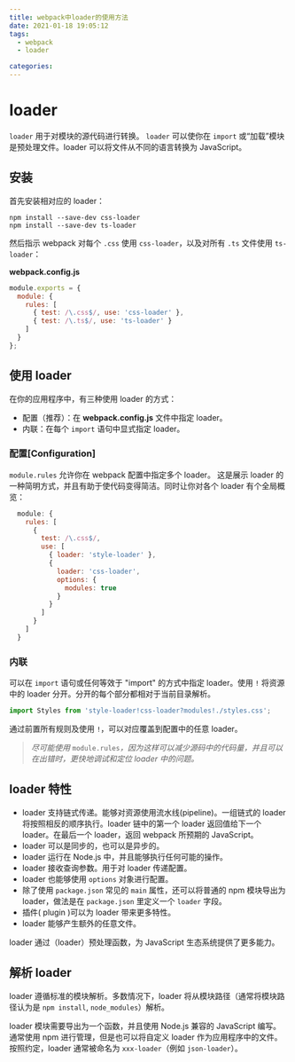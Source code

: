 ```yaml
---
title: webpack中loader的使用方法
date: 2021-01-18 19:05:12
tags: 
  - webpack
  - loader

categories: 
---
```


# loader

`loader` 用于对模块的源代码进行转换。 `loader` 可以使你在 `import` 或“加载”模块是预处理文件。loader 可以将文件从不同的语言转换为 JavaScript。

## 安装

首先安装相对应的 loader：

```
npm install --save-dev css-loader
npm install --save-dev ts-loader
```

然后指示 webpack 对每个 `.css` 使用 `css-loader`，以及对所有 `.ts` 文件使用 `ts-loader`：

**webpack.config.js**

```javascript
module.exports = {
  module: {
    rules: [
      { test: /\.css$/, use: 'css-loader' },
      { test: /\.ts$/, use: 'ts-loader' }
    ]
  }
};
```

## 使用 loader

在你的应用程序中，有三种使用 loader 的方式：

- 配置（推荐）：在 **webpack.config.js** 文件中指定 loader。
- 内联：在每个 `import` 语句中显式指定 loader。

### 配置[Configuration]

`module.rules` 允许你在 webpack 配置中指定多个 loader。 这是展示 loader 的一种简明方式，并且有助于使代码变得简洁。同时让你对各个 loader 有个全局概览：

```javascript
  module: {
    rules: [
      {
        test: /\.css$/,
        use: [
          { loader: 'style-loader' },
          {
            loader: 'css-loader',
            options: {
              modules: true
            }
          }
        ]
      }
    ]
  }
```

### 内联

可以在 `import` 语句或任何等效于 "import" 的方式中指定 loader。使用 `!` 将资源中的 loader 分开。分开的每个部分都相对于当前目录解析。

```js
import Styles from 'style-loader!css-loader?modules!./styles.css';
```

通过前置所有规则及使用 `!`，可以对应覆盖到配置中的任意 loader。

> *尽可能使用* `module.rules`*，因为这样可以减少源码中的代码量，并且可以在出错时，更快地调试和定位 loader 中的问题。*

## loader 特性

- loader 支持链式传递。能够对资源使用流水线(pipeline)。一组链式的 loader 将按照相反的顺序执行。loader 链中的第一个 loader 返回值给下一个 loader。在最后一个 loader，返回 webpack 所预期的 JavaScript。
- loader 可以是同步的，也可以是异步的。
- loader 运行在 Node.js 中，并且能够执行任何可能的操作。
- loader 接收查询参数。用于对 loader 传递配置。
- loader 也能够使用 `options` 对象进行配置。
- 除了使用 `package.json` 常见的 `main` 属性，还可以将普通的 npm 模块导出为 loader，做法是在 `package.json` 里定义一个 `loader` 字段。
- 插件( plugin )可以为 loader 带来更多特性。
- loader 能够产生额外的任意文件。

loader 通过（loader）预处理函数，为 JavaScript 生态系统提供了更多能力。

## 解析 loader

loader 遵循标准的模块解析。多数情况下，loader 将从模块路径（通常将模块路径认为是 `npm install`, `node_modules`）解析。

loader 模块需要导出为一个函数，并且使用 Node.js 兼容的 JavaScript 编写。通常使用 npm 进行管理，但是也可以将自定义 loader 作为应用程序中的文件。按照约定，loader 通常被命名为 `xxx-loader`（例如 `json-loader`）。